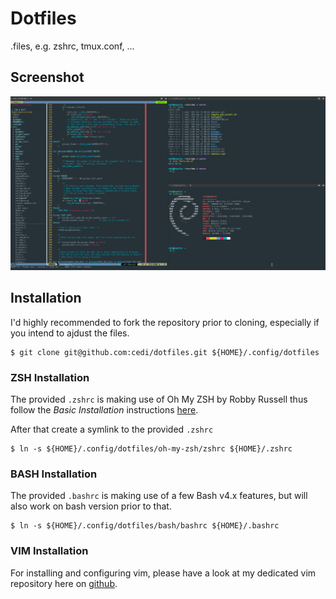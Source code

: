# Dotfiles

.files, e.g. zshrc, tmux.conf, ...

## Screenshot
![Screenshot](screenshot.png?raw=true)

## Installation

I'd highly recommended to fork the repository prior to cloning, especially if you intend to ajdust the files.

    $ git clone git@github.com:cedi/dotfiles.git ${HOME}/.config/dotfiles

### ZSH Installation

The provided `.zshrc` is making use of Oh My ZSH by Robby Russell thus follow the *Basic Installation* instructions [here](https://github.com/robbyrussell/oh-my-zsh).

After that create a symlink to the provided `.zshrc`

	$ ln -s ${HOME}/.config/dotfiles/oh-my-zsh/zshrc ${HOME}/.zshrc

### BASH Installation

The provided `.bashrc` is making use of a few Bash v4.x features, but will also work on bash version prior to that.

	$ ln -s ${HOME}/.config/dotfiles/bash/bashrc ${HOME}/.bashrc


### VIM Installation

For installing and configuring vim, please have a look at my dedicated vim repository here on [github](https://github.com/cedi/-vim).
